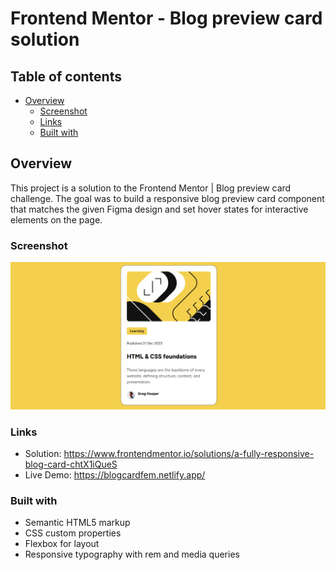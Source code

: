# Frontend Mentor - Blog preview card solution

## Table of contents

- [Overview](#overview)
  - [Screenshot](#screenshot)
  - [Links](#links)
  - [Built with](#built-with)

## Overview

This project is a solution to the Frontend Mentor | Blog preview card challenge.
The goal was to build a responsive blog preview card component that matches the given Figma design and set hover states for interactive elements on the page.

### Screenshot

![](./Frontend%20Mentor%20_%20Blog%20preview%20card%20-%20Google%20Chrome%2004-Oct-25%2012_17_42%20AM.png)

### Links

- Solution: https://www.frontendmentor.io/solutions/a-fully-responsive-blog-card-chtX1iQueS
- Live Demo: https://blogcardfem.netlify.app/

### Built with

- Semantic HTML5 markup
- CSS custom properties
- Flexbox for layout
- Responsive typography with rem and media queries
